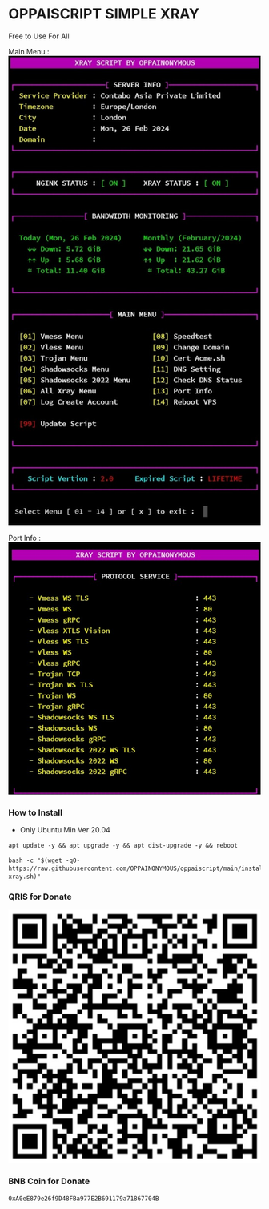 # OPPAISCRIPT SIMPLE XRAY
Free to Use For All

Main Menu :
![b](https://raw.githubusercontent.com/OPPAINONYMOUS/oppaiscript/main/images/xraymenu.jpg)

Port Info :
![b](https://raw.githubusercontent.com/OPPAINONYMOUS/oppaiscript/main/images/port.jpg)

### How to Install
* Only Ubuntu Min Ver 20.04
```
apt update -y && apt upgrade -y && apt dist-upgrade -y && reboot
```

```
bash -c "$(wget -qO- https://raw.githubusercontent.com/OPPAINONYMOUS/oppaiscript/main/install-xray.sh)"
```
### QRIS for Donate
![b](https://raw.githubusercontent.com/OPPAINONYMOUS/oppaiscript/main/images/qris.jpg)
### BNB Coin for Donate
```
0xA0eE879e26f9D48FBa977E2B691179a71867704B
```
